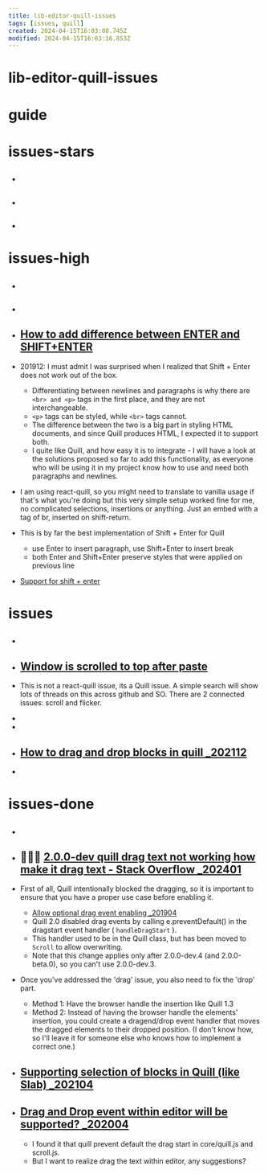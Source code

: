 ```yaml
---
title: lib-editor-quill-issues
tags: [issues, quill]
created: 2024-04-15T16:03:08.745Z
modified: 2024-04-15T16:03:16.853Z
---
```


# lib-editor-quill-issues

# guide

# issues-stars
- ## 

- ## 

- ## 
# issues-high
- ## 

- ## 

- ## [How to add difference between ENTER and SHIFT+ENTER ](https://github.com/quilljs/quill/issues/1187)
- 201912: I must admit I was surprised when I realized that Shift + Enter does not work out of the box. 
  - Differentiating between newlines and paragraphs is why there are `<br> and <p>` tags in the first place, and they are not interchangeable. 
  - `<p>` tags can be styled, while `<br>` tags cannot. 
  - The difference between the two is a big part in styling HTML documents, and since Quill produces HTML, I expected it to support both.
  - I quite like Quill, and how easy it is to integrate - I will have a look at the solutions proposed so far to add this functionality, as everyone who will be using it in my project know how to use and need both paragraphs and newlines.

- I am using react-quill, so you might need to translate to vanilla usage if that's what you're doing but this very simple setup worked fine for me, no complicated selections, insertions or anything. Just an embed with a tag of br, inserted on shift-return.

- This is by far the best implementation of Shift + Enter for Quill
  - use Enter to insert paragraph, use Shift+Enter to insert break
  - both Enter and Shift+Enter preserve styles that were applied on previous line

- [Support for shift + enter ](https://github.com/quilljs/quill/issues/252)
# issues
- ## 

- ## [Window is scrolled to top after paste ](https://github.com/zenoamaro/react-quill/issues/394)
- This is not a react-quill issue, its a Quill issue. A simple search will show lots of threads on this across github and SO. There are 2 connected issues: scroll and flicker.

- 
- 

- ## [How to drag and drop blocks in quill _202112](https://github.com/quilljs/quill/issues/3507)
- 

# issues-done
- ## 

- ## 🐛🤼🏻 [2.0.0-dev quill drag text not working how make it drag text - Stack Overflow _202401](https://stackoverflow.com/questions/77725637/2-0-0-dev-quill-drag-text-not-working-how-make-it-drag-text)
- First of all, Quill intentionally blocked the dragging, so it is important to ensure that you have a proper use case before enabling it.
  - [Allow optional drag event enabling _201904](https://github.com/quilljs/quill/pull/2579)
  - Quill 2.0 disabled drag events by calling e.preventDefault() in the dragstart event handler ( `handleDragStart` ). 
  - This handler used to be in the Quill class, but has been moved to `Scroll` to allow overwriting. 
  - Note that this change applies only after 2.0.0-dev.4 (and 2.0.0-beta.0), so you can't use 2.0.0-dev.3.
- Once you've addressed the 'drag' issue, you also need to fix the 'drop' part. 
  - Method 1: Have the browser handle the insertion like Quill 1.3
  - Method 2: Instead of having the browser handle the elements' insertion, you could create a dragend/drop event handler that moves the dragged elements to their dropped position. (I don't know how, so I'll leave it for someone else who knows how to implement a correct one.)

- ## [Supporting selection of blocks in Quill (like Slab) _202104](https://github.com/quilljs/quill/issues/3324)

- ## [Drag and Drop event within editor will be supported? _202004](https://github.com/quilljs/quill/issues/3019)
  - I found it that quill prevent default the drag start in core/quill.js and scroll.js.
  - But I want to realize drag the text within editor, any suggestions?
